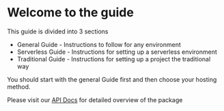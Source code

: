 # Welcome to the guide

This guide is divided into 3 sections

* General Guide - Instructions to follow for any environment
* Serverless Guide - Instructions for setting up a serverless environment
* Traditional Guide -  Instructions for setting up a project the traditional way


You should start with the general Guide first and then choose your hosting method.


Please visit our [API Docs](/api) for detailed overview of the package